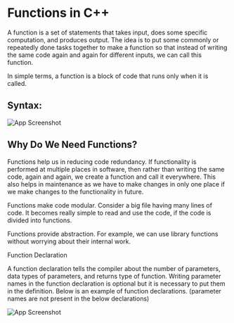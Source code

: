 
# Functions in C++

A function is a set of statements that takes input, does some specific computation, and produces output. The idea is to put some commonly or repeatedly done tasks together to make a function so that instead of writing the same code again and again for different inputs, we can call this function.

In simple terms, a function is a block of code that runs only when it is called.




## Syntax:

![App Screenshot](https://media.geeksforgeeks.org/wp-content/uploads/20220719131329/syntaxofFunction-660x214.png)


## Why Do We Need Functions?
Functions help us in reducing code redundancy. If functionality is performed at multiple places in software, then rather than writing the same code, again and again, we create a function and call it everywhere. This also helps in maintenance as we have to make changes in only one place if we make changes to the functionality in future.

Functions make code modular. Consider a big file having many lines of code. It becomes really simple to read and use the code,  if the code is divided into functions.

Functions provide abstraction. For example, we can use library functions without worrying about their internal work.

Function Declaration

A function declaration tells the compiler about the number of parameters, data types of parameters, and returns type of function. Writing parameter names in the function declaration is optional but it is necessary to put them in the definition. Below is an example of function declarations. (parameter names are not present in the below declarations) 

![App Screenshot](https://media.geeksforgeeks.org/wp-content/uploads/20220719123136/FunctionPrototypeincppmin-660x330.png)